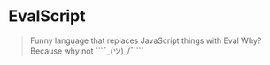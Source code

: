 # EvalScript
> Funny language that replaces JavaScript things with Eval
> Why? Because why not ```¯\_(ツ)_/¯````
